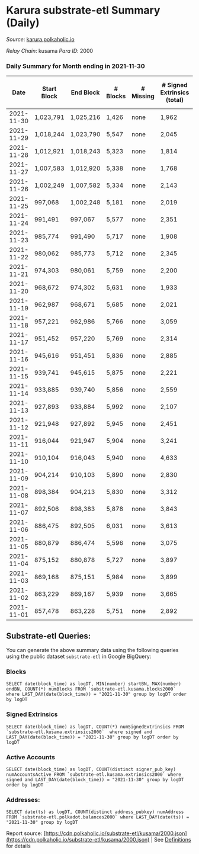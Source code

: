 # Karura substrate-etl Summary (Daily)

_Source_: [karura.polkaholic.io](https://karura.polkaholic.io)

*Relay Chain*: kusama
*Para ID*: 2000



### Daily Summary for Month ending in 2021-11-30


| Date | Start Block | End Block | # Blocks | # Missing | # Signed Extrinsics (total) | # Active Accounts | # Addresses with Balances | # Events | # Transfers | # XCM Transfers In | # XCM Transfers Out |
| ---- | ----------- | --------- | -------- | --------- | --------------------------- | ----------------- | ------------------------- | -------- | ----------- | ------------------ | ------------------- |
| 2021-11-30 | 1,023,791 | 1,025,216 | 1,426 | none  | 1,962 | 346 | 68,244 | 24,551 | 3,419 ($15,691,613.43) | 103 ($3,928,290.71) | 188 ($837,948.26) |
| 2021-11-29 | 1,018,244 | 1,023,790 | 5,547 | none  | 2,045 | 391 | 68,222 | 55,088 | 7,669 ($25,841,632.72) | 167 ($5,432,501.51) | 231 ($8,384,632.01) |
| 2021-11-28 | 1,012,921 | 1,018,243 | 5,323 | none  | 1,814 | 300 | 68,183 | 52,233 | 7,531 ($2,857,991.03) | 110 ($915,180.40) | 158 ($834,161.74) |
| 2021-11-27 | 1,007,583 | 1,012,920 | 5,338 | none  | 1,768 | 343 | 68,161 | 52,279 | 7,455 ($2,683,332.38) | 98 ($212,547.03) | 167 ($563,618.07) |
| 2021-11-26 | 1,002,249 | 1,007,582 | 5,334 | none  | 2,143 | 350 | 68,134 | 54,948 | 8,177 ($9,893,708.78) | 195 ($1,545,252.09) | 203 ($721,429.16) |
| 2021-11-25 | 997,068 | 1,002,248 | 5,181 | none  | 2,019 | 347 | 68,110 | 52,508 | 7,517 ($7,836,734.44) | 179 ($833,959.33) | 248 ($3,253,814.59) |
| 2021-11-24 | 991,491 | 997,067 | 5,577 | none  | 2,351 | 360 | 68,080 | 56,830 | 8,403 ($8,535,867.00) | 163 ($820,706.22) | 164 ($2,539,610.76) |
| 2021-11-23 | 985,774 | 991,490 | 5,717 | none  | 1,908 | 347 | 68,045 | 55,781 | 7,936 ($2,758,594.06) | 140 ($467,128.26) | 165 ($875,603.68) |
| 2021-11-22 | 980,062 | 985,773 | 5,712 | none  | 2,345 | 409 | 68,030 | 57,992 | 8,460 ($11,618,419.53) | 167 ($1,546,993.50) | 171 ($7,868,132.71) |
| 2021-11-21 | 974,303 | 980,061 | 5,759 | none  | 2,200 | 386 | 67,999 | 57,198 | 8,266 ($4,988,305.52) | 139 ($622,156.43) | 190 ($1,154,400.26) |
| 2021-11-20 | 968,672 | 974,302 | 5,631 | none  | 1,933 | 334 | 67,969 | 54,790 | 7,681 ($9,562,478.72) | 122 ($3,787,794.34) | 166 ($336,719.10) |
| 2021-11-19 | 962,987 | 968,671 | 5,685 | none  | 2,021 | 378 | 67,945 | 55,744 | 7,878 ($9,227,986.18) | 104 ($3,246,208.80) | 191 ($970,409.87) |
| 2021-11-18 | 957,221 | 962,986 | 5,766 | none  | 3,059 | 461 | 67,915 | 63,379 | 9,781 ($23,699,962.40) | 271 ($4,714,753.72) | 269 ($7,011,757.39) |
| 2021-11-17 | 951,452 | 957,220 | 5,769 | none  | 2,314 | 382 |  | 57,913 | 8,214 ($12,664,101.07) | 153 ($2,362,447.47) | 182 ($1,965,262.13) |
| 2021-11-16 | 945,616 | 951,451 | 5,836 | none  | 2,885 | 463 | 67,861 | 61,821 | 9,114 ($12,421,877.08) | 247 ($1,431,069.01) | 193 ($1,305,456.84) |
| 2021-11-15 | 939,741 | 945,615 | 5,875 | none  | 2,221 | 373 | 67,853 | 57,744 | 8,074 ($4,456,439.60) | 92 ($1,057,904.54) | 167 ($1,420,161.87) |
| 2021-11-14 | 933,885 | 939,740 | 5,856 | none  | 2,559 | 521 | 67,812 | 59,585 | 8,432 ($4,134,192.87) | 96 ($477,144.76) | 238 ($1,201,599.11) |
| 2021-11-13 | 927,893 | 933,884 | 5,992 | none  | 2,107 | 366 | 67,786 | 57,990 | 8,174 ($3,682,794.18) | 85 ($792,473.87) | 151 ($519,864.41) |
| 2021-11-12 | 921,948 | 927,892 | 5,945 | none  | 2,451 | 414 | 67,757 | 59,936 | 8,453 ($16,928,631.51) | 176 ($5,288,305.55) | 243 ($3,709,192.48) |
| 2021-11-11 | 916,044 | 921,947 | 5,904 | none  | 3,241 | 493 | 67,727 | 64,287 | 9,664 ($19,694,320.01) | 194 ($5,822,762.97) | 305 ($1,400,699.32) |
| 2021-11-10 | 910,104 | 916,043 | 5,940 | none  | 4,633 | 522 | 67,684 | 62,130 | 11,380 ($63,886,532.93) | 298 ($3,844,702.88) | 372 ($8,517,551.78) |
| 2021-11-09 | 904,214 | 910,103 | 5,890 | none  | 2,830 | 471 | 67,645 | 50,770 | 8,989 ($7,438,985.15) | 170 ($1,397,966.28) | 237 ($1,323,246.28) |
| 2021-11-08 | 898,384 | 904,213 | 5,830 | none  | 3,312 | 599 | 67,603 | 52,758 | 9,318 ($8,391,660.76) | 135 ($650,096.32) | 271 ($961,815.96) |
| 2021-11-07 | 892,506 | 898,383 | 5,878 | none  | 3,843 | 753 | 67,553 | 57,043 | 10,150 ($16,000,493.69) | 283 ($795,856.00) | 426 ($5,943,765.96) |
| 2021-11-06 | 886,475 | 892,505 | 6,031 | none  | 3,613 | 660 | 67,495 | 55,733 | 9,829 ($10,245,611.07) | 143 ($934,488.51) | 403 ($4,025,032.46) |
| 2021-11-05 | 880,879 | 886,474 | 5,596 | none  | 3,075 | 540 | 67,458 | 49,757 | 8,779 ($7,592,326.78) | 125 ($1,033,821.72) | 241 ($2,881,209.42) |
| 2021-11-04 | 875,152 | 880,878 | 5,727 | none  | 3,897 | 642 | 67,403 | 55,134 | 10,185 ($9,962,062.43) | 214 ($1,818,924.47) | 258 ($2,289,618.50) |
| 2021-11-03 | 869,168 | 875,151 | 5,984 | none  | 3,899 | 635 | 67,335 | 57,910 | 10,611 ($8,858,695.85) | 198 ($1,115,432.06) | 379 ($1,861,073.62) |
| 2021-11-02 | 863,229 | 869,167 | 5,939 | none  | 3,665 | 646 | 67,274 | 55,335 | 10,067 ($6,620,810.52) | 119 ($634,437.18) | 287 ($1,401,650.62) |
| 2021-11-01 | 857,478 | 863,228 | 5,751 | none  | 2,892 | 488 | 67,234 | 49,399 | 8,675 ($4,175,551.99) | 70 ($264,628.04) | 196 ($2,272,697.52) |

## Substrate-etl Queries:
You can generate the above summary data using the following queries using the public dataset `substrate-etl` in Google BigQuery:


### Blocks
```
SELECT date(block_time) as logDT, MIN(number) startBN, MAX(number) endBN, COUNT(*) numBlocks FROM `substrate-etl.kusama.blocks2000`  where LAST_DAY(date(block_time)) = "2021-11-30" group by logDT order by logDT
```


### Signed Extrinsics
```
SELECT date(block_time) as logDT, COUNT(*) numSignedExtrinsics FROM `substrate-etl.kusama.extrinsics2000`  where signed and LAST_DAY(date(block_time)) = "2021-11-30" group by logDT order by logDT
```


### Active Accounts
```
SELECT date(block_time) as logDT, COUNT(distinct signer_pub_key) numAccountsActive FROM `substrate-etl.kusama.extrinsics2000` where signed and LAST_DAY(date(block_time)) = "2021-11-30" group by logDT order by logDT
```


### Addresses:
```
SELECT date(ts) as logDT, COUNT(distinct address_pubkey) numAddress FROM `substrate-etl.polkadot.balances2000` where LAST_DAY(date(ts)) = "2021-11-30" group by logDT
```



Report source: [https://cdn.polkaholic.io/substrate-etl/kusama/2000.json](https://cdn.polkaholic.io/substrate-etl/kusama/2000.json) | See [Definitions](/DEFINITIONS.md) for details
